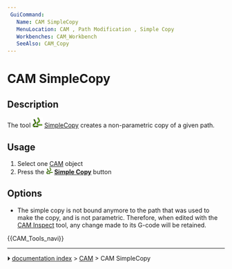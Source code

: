 ```yaml
---
 GuiCommand:
   Name: CAM SimpleCopy
   MenuLocation: CAM , Path Modification , Simple Copy
   Workbenches: CAM_Workbench
   SeeAlso: CAM_Copy
---
```


# CAM SimpleCopy

## Description

The tool <img alt="" src=images/CAM_SimpleCopy.svg  style="width:24px;"> [SimpleCopy](CAM_SimpleCopy.md) creates a non-parametric copy of a given path.

## Usage

1.  Select one [CAM](CAM_Workbench.md) object
2.  Press the **<img src="images/CAM_SimpleCopy.svg" width=16px> [Simple Copy](CAM_SimpleCopy.md)** button

## Options

-   The simple copy is not bound anymore to the path that was used to make the copy, and is not parametric. Therefore, when edited with the [CAM Inspect](CAM_Inspect.md) tool, any change made to its G-code will be retained.




 {{CAM_Tools_navi}}



---
⏵ [documentation index](../README.md) > [CAM](CAM_Workbench.md) > CAM SimpleCopy
